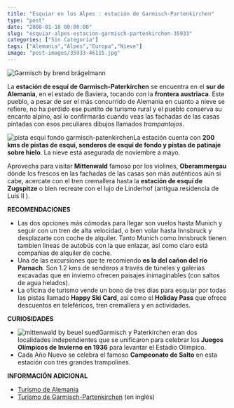 ```yaml
---
title: "Esquiar en los Alpes : estación de Garmisch-Partenkirchen"
type: "post"
date: "2008-01-18 00:00:00"
slug: "esquiar-alpes-estacion-garmisch-partenkirchen-35933"
categories: ["Sin Categoría"]
tags: ["Alemania","Alpes","Europa","Nieve"]
image: "post-images/35933-46115.jpg"
---
```


![Garmisch by brend brägelmann](post-images/35933-46115.jpg "Garmisch by brend brägelmann")

La **estación de esquí de Garmisch-Paterkirchen** se encuentra en el **sur de Alemania**, en el estado de Baviera, tocando con la **frontera austriaca**. Este pueblo, a pesar de ser el más concurrido de Alemania en cuanto a nieve se refiere, no ha perdido ese puntito de turismo rural y el pueblo conserva su encanto alpino, así lo confirmarás cuando veas las fachadas de las casas pintadas con esos peculiares dibujos llamados *trampantojos*.

![pista esqui fondo garmisch-patenkirchen](post-images/35933-46114.jpg "pista esqui fondo garmisch-patenkirchen")La estación cuenta con **200 kms de pistas de esquí, senderos de esquí de fondo y pistas de patinaje sobre hielo**. La nieve está asegurada de noviembre a mayo.

Aprovecha para visitar **Mittenwald** famoso por los violines, **Oberammergau** dónde los frescos en las fachadas de las casas son más auténticos aún si cabe, acercate con el tren cremallera hasta la **estación de esquí de Zugspitze** o bien recreate con el lujo de Linderhof (antigua residencia de Luis II ).

**RECOMENDACIONES**

- Las dos opciones más cómodas para llegar son vuelos hasta Munich y seguir con un tren de alta velocidad, o bien volar hasta Innsbruck y desplazarte con coche de alquiler. Tanto Munich como Innsbruck tienen tambien lineas de autobús con la que enlazar, así como claro está compañias de alquiler de coche.
- Una de las excursiones que te recomiendo **es la del cañon del río Parnach**. Son 1.2 kms de senderos a través de túneles y galerias excavadas que en invierno ofrecen paisajes inimaginables (con saltos de agua helados).
- La oficina de turismo vende un bono de tres dias para esquiar por todas las pistas llamado **Happy Ski Card**, así como el **Holiday Pass** que ofrece descuentos en teleféricos, tren cremallera y en actividades.

**CURIOSIDADES**

- ![mittenwald by beuel sued](post-images/35933-46116.jpg "mittenwald by beuel sued")Garmisch y Paterkirchen eran dos localidades independientes que se unificaron para celebrar los **Juegos Olímpicos de Invierno en 1936** para levantar el Estadio Olimpico.
- Cada Año Nuevo se celebra el famoso **Campeonato de Salto** en esta estación con tres grandes trampolines.

**INFORMACIÓN ADICIONAL**

- [ ](http://www.aspensnowmass.com/)[Turismo de Alemania](http://www.alemania-turismo.com/ESN/a_donde_ir/master_tlstadt-id1085.htm?gclid=CJat45Lo9ZACFSEmEgod_jAp3Q)
- [Turismo de Garmisch-Partenkirchen](http://www.garmisch-partenkirchen.de/en/db41673c-3301-78c8-8a27-52cc9b4d45f6.html) (en inglés)